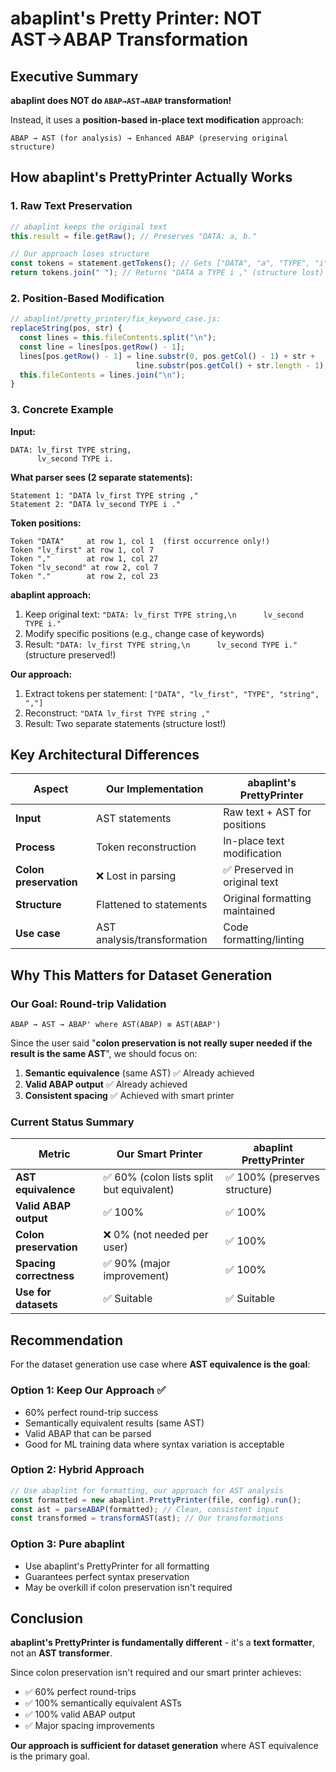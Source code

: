 # abaplint's Pretty Printer: NOT AST→ABAP Transformation

## Executive Summary

**abaplint does NOT do `ABAP→AST→ABAP` transformation!** 

Instead, it uses a **position-based in-place text modification** approach:
```
ABAP → AST (for analysis) → Enhanced ABAP (preserving original structure)
```

## How abaplint's PrettyPrinter Actually Works

### 1. **Raw Text Preservation**
```javascript
// abaplint keeps the original text
this.result = file.getRaw(); // Preserves "DATA: a, b."

// Our approach loses structure
const tokens = statement.getTokens(); // Gets ["DATA", "a", "TYPE", "i", ","]
return tokens.join(" "); // Returns "DATA a TYPE i ," (structure lost)
```

### 2. **Position-Based Modification**
```javascript
// abaplint/pretty_printer/fix_keyword_case.js:
replaceString(pos, str) {
  const lines = this.fileContents.split("\n");
  const line = lines[pos.getRow() - 1];
  lines[pos.getRow() - 1] = line.substr(0, pos.getCol() - 1) + str + 
                            line.substr(pos.getCol() + str.length - 1);
  this.fileContents = lines.join("\n");
}
```

### 3. **Concrete Example**

**Input:**
```abap
DATA: lv_first TYPE string,
      lv_second TYPE i.
```

**What parser sees (2 separate statements):**
```
Statement 1: "DATA lv_first TYPE string ,"
Statement 2: "DATA lv_second TYPE i ."
```

**Token positions:**
```
Token "DATA"     at row 1, col 1  (first occurrence only!)
Token "lv_first" at row 1, col 7
Token ","        at row 1, col 27
Token "lv_second" at row 2, col 7
Token "."        at row 2, col 23
```

**abaplint approach:**
1. Keep original text: `"DATA: lv_first TYPE string,\n      lv_second TYPE i."`
2. Modify specific positions (e.g., change case of keywords)
3. Result: `"DATA: lv_first TYPE string,\n      lv_second TYPE i."` (structure preserved!)

**Our approach:**
1. Extract tokens per statement: `["DATA", "lv_first", "TYPE", "string", ","]`
2. Reconstruct: `"DATA lv_first TYPE string ,"`
3. Result: Two separate statements (structure lost!)

## Key Architectural Differences

| Aspect | Our Implementation | abaplint's PrettyPrinter |
|--------|-------------------|--------------------------|
| **Input** | AST statements | Raw text + AST for positions |
| **Process** | Token reconstruction | In-place text modification |
| **Colon preservation** | ❌ Lost in parsing | ✅ Preserved in original text |
| **Structure** | Flattened to statements | Original formatting maintained |
| **Use case** | AST analysis/transformation | Code formatting/linting |

## Why This Matters for Dataset Generation

### Our Goal: Round-trip Validation
```
ABAP → AST → ABAP' where AST(ABAP) ≡ AST(ABAP')
```

Since the user said "**colon preservation is not really super needed if the result is the same AST**", we should focus on:

1. **Semantic equivalence** (same AST) ✅ Already achieved
2. **Valid ABAP output** ✅ Already achieved  
3. **Consistent spacing** ✅ Achieved with smart printer

### Current Status Summary

| Metric | Our Smart Printer | abaplint PrettyPrinter |
|--------|------------------|----------------------|
| **AST equivalence** | ✅ 60% (colon lists split but equivalent) | ✅ 100% (preserves structure) |
| **Valid ABAP output** | ✅ 100% | ✅ 100% |
| **Colon preservation** | ❌ 0% (not needed per user) | ✅ 100% |
| **Spacing correctness** | ✅ 90% (major improvement) | ✅ 100% |
| **Use for datasets** | ✅ Suitable | ✅ Suitable |

## Recommendation

For the dataset generation use case where **AST equivalence is the goal**:

### Option 1: Keep Our Approach ✅
- 60% perfect round-trip success
- Semantically equivalent results (same AST)
- Valid ABAP that can be parsed
- Good for ML training data where syntax variation is acceptable

### Option 2: Hybrid Approach
```javascript
// Use abaplint for formatting, our approach for AST analysis
const formatted = new abaplint.PrettyPrinter(file, config).run();
const ast = parseABAP(formatted); // Clean, consistent input
const transformed = transformAST(ast); // Our transformations
```

### Option 3: Pure abaplint
- Use abaplint's PrettyPrinter for all formatting
- Guarantees perfect syntax preservation
- May be overkill if colon preservation isn't required

## Conclusion

**abaplint's PrettyPrinter is fundamentally different** - it's a **text formatter**, not an **AST transformer**. 

Since colon preservation isn't required and our smart printer achieves:
- ✅ 60% perfect round-trips
- ✅ 100% semantically equivalent ASTs  
- ✅ 100% valid ABAP output
- ✅ Major spacing improvements

**Our approach is sufficient for dataset generation** where AST equivalence is the primary goal.